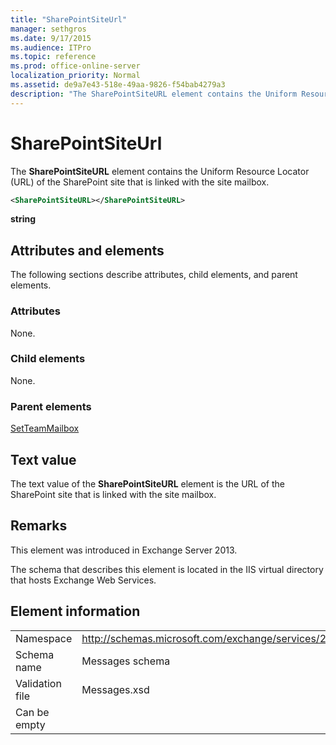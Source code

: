 ```yaml
---
title: "SharePointSiteUrl"
manager: sethgros
ms.date: 9/17/2015
ms.audience: ITPro
ms.topic: reference
ms.prod: office-online-server
localization_priority: Normal
ms.assetid: de9a7e43-518e-49aa-9826-f54bab4279a3
description: "The SharePointSiteURL element contains the Uniform Resource Locator (URL) of the SharePoint site that is linked with the site mailbox."
---
```


# SharePointSiteUrl

The **SharePointSiteURL** element contains the Uniform Resource Locator (URL) of the SharePoint site that is linked with the site mailbox. 
  
```XML
<SharePointSiteURL></SharePointSiteURL>
```

**string**

## Attributes and elements

The following sections describe attributes, child elements, and parent elements.
  
### Attributes

None.
  
### Child elements

None.
  
### Parent elements

[SetTeamMailbox](setteammailbox.md)
  
## Text value

The text value of the **SharePointSiteURL** element is the URL of the SharePoint site that is linked with the site mailbox. 
  
## Remarks

This element was introduced in Exchange Server 2013.
  
The schema that describes this element is located in the IIS virtual directory that hosts Exchange Web Services.
  
## Element information

|||
|:-----|:-----|
|Namespace  <br/> |http://schemas.microsoft.com/exchange/services/2006/messages  <br/> |
|Schema name  <br/> |Messages schema  <br/> |
|Validation file  <br/> |Messages.xsd  <br/> |
|Can be empty  <br/> ||
   


